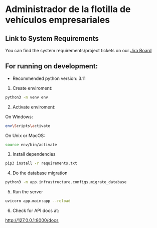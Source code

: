 # Administrador de la flotilla de vehículos empresariales

## Link to System Requirements

You can find the system requirements/project tickets on our [Jira Board](https://vecinosvigilantes.atlassian.net/jira/software/projects/VV/boards/2)

## For running on development:

- Recommended python version: 3.11

1. Create enviroment:

```bash
python3 -m venv env
```

2. Activate enviroment:

On Windows:

```bash
env\Scripts\activate
```

On Unix or MacOS:

```bash
source env/bin/activate
```

3. Install dependencies

```bash
pip3 install -r requirements.txt
```

4. Do the database migration

```bash
python3 -m app.infrastructure.configs.migrate_database
```

5. Run the server

```bash
uvicorn app.main:app --reload
```

6. Check for API docs at:

http://127.0.0.1:8000/docs

